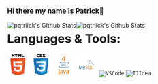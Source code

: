 ### Hi there my name is Patrick👋

<img align="left" alt="pqtriick's Github Stats" src="https://github-readme-stats-pqtriick.vercel.app/api?username=pqtriick&show_icons=true&theme=dark" />
<img align="left" alt="pqtriick's Github Stats" src="https://github-readme-streak-stats.herokuapp.com/?user=pqtriick&theme=dark" />


# Languages & Tools:
<code><img height="50" alt="html" src="https://raw.githubusercontent.com/github/explore/80688e429a7d4ef2fca1e82350fe8e3517d3494d/topics/html/html.png?size=48"></code>
<code><img height="50" alt="css" src="https://raw.githubusercontent.com/github/explore/80688e429a7d4ef2fca1e82350fe8e3517d3494d/topics/css/css.png?size=48"></code>
<code><img height="50" alt="java" src="https://raw.githubusercontent.com/github/explore/5b3600551e122a3277c2c5368af2ad5725ffa9a1/topics/java/java.png?size=48"></code>
<code><img height="50" alt="mysql" src="https://raw.githubusercontent.com/github/explore/5b3600551e122a3277c2c5368af2ad5725ffa9a1/topics/mysql/mysql.png?size=48"></code>
<code><img height="50" alt="VSCode" src="https://code.visualstudio.com/assets/apple-touch-icon.png"></code>
<code><img height="50" alt="IJIdea" src="https://upload.wikimedia.org/wikipedia/commons/thumb/9/9c/IntelliJ_IDEA_Icon.svg/1024px-IntelliJ_IDEA_Icon.svg.png"></code>

